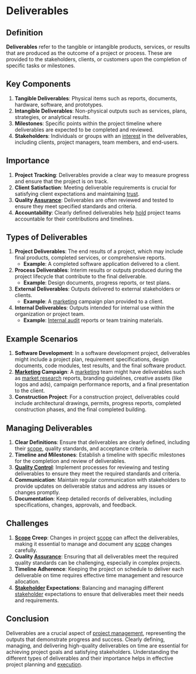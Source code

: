 # Deliverables

## Definition
**Deliverables** refer to the tangible or intangible products, services, or results that are produced as the outcome of a project or process. These are provided to the stakeholders, clients, or customers upon the completion of specific tasks or milestones.

## Key Components
1. **Tangible Deliverables**: Physical items such as reports, documents, hardware, software, and prototypes.
2. **Intangible Deliverables**: Non-physical outputs such as services, plans, strategies, or analytical results.
3. **Milestones**: Specific points within the project timeline where deliverables are expected to be completed and reviewed.
4. **Stakeholders**: Individuals or groups with an [interest](../i/interest.md) in the deliverables, including clients, project managers, team members, and end-users.

## Importance
1. **Project Tracking**: Deliverables provide a clear way to measure progress and ensure that the project is on track.
2. **Client Satisfaction**: Meeting deliverable requirements is crucial for satisfying client expectations and maintaining [trust](../t/trust.md).
3. **Quality [Assurance](../a/assurance.md)**: Deliverables are often reviewed and tested to ensure they meet specified standards and criteria.
4. **Accountability**: Clearly defined deliverables help [hold](../h/hold.md) project teams accountable for their contributions and timelines.

## Types of Deliverables
1. **Project Deliverables**: The end results of a project, which may include final products, completed services, or comprehensive reports.
   - **Example**: A completed software application delivered to a client.
2. **Process Deliverables**: Interim results or outputs produced during the project lifecycle that contribute to the final deliverable.
   - **Example**: Design documents, progress reports, or test plans.
3. **External Deliverables**: Outputs delivered to external stakeholders or clients.
   - **Example**: A [marketing](../m/marketing.md) campaign plan provided to a client.
4. **Internal Deliverables**: Outputs intended for internal use within the organization or project team.
   - **Example**: [Internal audit](../i/internal_audit.md) reports or team training materials.

## Example Scenarios
1. **Software Development**: In a software development project, deliverables might include a project plan, requirement specifications, design documents, code modules, test results, and the final software product.
2. **[Marketing](../m/marketing.md) Campaign**: A [marketing](../m/marketing.md) team might have deliverables such as [market research](../m/market_research.md) reports, branding guidelines, creative assets (like logos and ads), campaign performance reports, and a final presentation to the client.
3. **Construction Project**: For a construction project, deliverables could include architectural drawings, permits, progress reports, completed construction phases, and the final completed building.

## Managing Deliverables
1. **Clear Definitions**: Ensure that deliverables are clearly defined, including their [scope](../s/scope.md), quality standards, and acceptance criteria.
2. **Timeline and Milestones**: Establish a timeline with specific milestones for the completion and review of deliverables.
3. **[Quality Control](../q/quality_control.md)**: Implement processes for reviewing and testing deliverables to ensure they meet the required standards and criteria.
4. **Communication**: Maintain regular communication with stakeholders to provide updates on deliverable status and address any issues or changes promptly.
5. **Documentation**: Keep detailed records of deliverables, including specifications, changes, approvals, and feedback.

## Challenges
1. **[Scope](../s/scope.md) Creep**: Changes in project [scope](../s/scope.md) can affect the deliverables, making it essential to manage and document any [scope](../s/scope.md) changes carefully.
2. **Quality [Assurance](../a/assurance.md)**: Ensuring that all deliverables meet the required quality standards can be challenging, especially in complex projects.
3. **Timeline Adherence**: Keeping the project on schedule to deliver each deliverable on time requires effective time management and resource allocation.
4. **[Stakeholder](../s/stakeholder.md) Expectations**: Balancing and managing different [stakeholder](../s/stakeholder.md) expectations to ensure that deliverables meet their needs and requirements.

## Conclusion
Deliverables are a crucial aspect of [project management](../p/project_management.md), representing the outputs that demonstrate progress and success. Clearly defining, managing, and delivering high-quality deliverables on time are essential for achieving project goals and satisfying stakeholders. Understanding the different types of deliverables and their importance helps in effective project planning and [execution](../e/execution.md).

